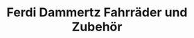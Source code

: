 ---
title: "Ferdi Dammertz Fahrräder und Zubehör"
url: /kamp-lintfort/ferdi-dammertz-fahrraeder-und-zubehoer/
shop: Fahrrad
---